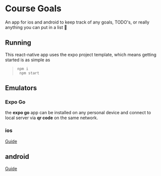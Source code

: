 # Course Goals
An app for ios and android to keep track of any goals, TODO's, or really anything you can put in a list :shrug:

## Running
This react-native app uses the expo project template, which means getting started is as simple as
> ``` npm i ```  
``` npm start```

## Emulators
### Expo Go
the **expo go** app can be installed on any personal device and connect to local server via **qr code** on the same network.

### ios
[Guide](https://docs.expo.dev/workflow/ios-simulator/)

## android
[Guide](https://docs.expo.dev/workflow/android-studio-emulator/)
